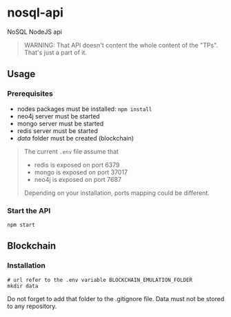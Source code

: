 # nosql-api
NoSQL NodeJS api 

> WARNING:
> That API doesn't content the whole content of the "TPs". That's just a part of it.

## Usage
### Prerequisites
* nodes packages must be installed: ```npm install```
* neo4j server must be started
* mongo server must be started 
* redis server must be started
* *data* folder must be created (blockchain)

> The current ```.env``` file assume that 
> * redis is exposed on port 6379
> * mongo is exposed on port 37017
> * neo4j is exposed on port 7687
>
> Depending on your installation, ports mapping could be different.

### Start the API
```shell
npm start
````

## Blockchain
### Installation
```shell
# url refer to the .env variable BLOCKCHAIN_EMULATION_FOLDER
mkdir data
```

Do not forget to add that folder to the .gitignore file. Data must not be stored to any repository.
